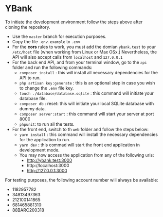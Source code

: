# YBank
To initiate the development environment follow the steps above after cloning the repository.

- Use the `master` branch for execution purposes.
- Copy the file `.env.example` to `.env`
- For the **cors** rules to work, you must add the domian `ybank.test` to your `/etc/host` file (when working from Linux or Max OSx.) Nevertheless, the API will also accept calls from `localhost` and `127.0.0.1`
- For the back end API, and from your terminal window, go to the `api` folder and run the following commands:
	- `composer install` : this will install all necessary dependencies for the API to run.
	- `php artisan key:generate` : this is an optional step in case you wish to change the `.env` file key.
	- `touch ./database/database.sqlite` : this command will initiate your database file.
	- `composer db` : reset: this will initiate your local SQLite database with dummy data.
	- `composer server:start` : this command will start your server at port 8000
	- `phpunit`: to run all the tests.
- For the front end, switch to th `web` folder and follow the steps below:
	- `yarn install` : this command will install the necessary dependencies for the application to run.
	- `yarn dev` : this commad will start the front end application in development mode.
	- You may now access the application from any of the following uris:
		- http://ybank.test:3000
		- http://localhost:3000
		- http://127.0.0.1:3000

For testing purposes, the following account number will always be available:
- 1182957782
- 34813497363
- 212100141865
- 681465881310
- 88BARC200318



